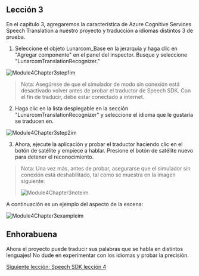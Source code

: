 ## <a name="lesson-3"></a>Lección 3

En el capítulo 3, agregaremos la característica de Azure Cognitive Services Speech Translation a nuestro proyecto y traducción a idiomas distintos 3 de prueba. 

1. Seleccione el objeto Lunarcom_Base en la jerarquía y haga clic en "Agregar componente" en el panel del inspector. Busque y seleccione "LunarcomTranslationRecognizer."

![Module4Chapter3step1im](images/module4chapter3step1im.PNG)

> Nota: Asegúrese de que el simulador de modo sin conexión está desactivado volver antes de probar el traductor de Speech SDK. Con el fin de traducir, debe estar conectado a internet. 

2. Haga clic en la lista desplegable en la sección "LunarcomTranslationRecognizer" y seleccione el idioma que le gustaría se traducen en.

![Module4Chapter3step2im](images/module4chapter3step2im.PNG)

3. Ahora, ejecute la aplicación y probar el traductor haciendo clic en el botón de satélite y empiece a hablar. Presione el botón de satélite nuevo para detener el reconocimiento. 

> Nota: Una vez más, antes de probar, asegurarse que el simulador sin conexión está deshabilitado, tal como se muestra en la imagen siguiente:
>
> ![Module4Chapter3noteim](images/module4chapter3noteim.PNG)

A continuación es un ejemplo del aspecto de la escena:

![Module4Chapter3exampleim](images/module4chapter3exampleim.PNG)

## <a name="congratulations"></a>Enhorabuena

Ahora el proyecto puede traducir sus palabras que se habla en distintos lenguajes! No dude en experimentar con los idiomas y probar la precisión. 

[Siguiente lección: Speech SDK lección 4](placeholderlink)

